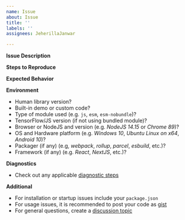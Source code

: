 ```yaml
---
name: Issue
about: Issue
title: ''
labels: ''
assignees: JeherillaJanwar

---
```


**Issue Description**

**Steps to Reproduce**

**Expected Behavior**

**Environment**

- Human library version?
- Built-in demo or custom code?
- Type of module used (e.g. `js`, `esm`, `esm-nobundle`)?
- TensorFlow/JS version (if not using bundled module)?
- Browser or NodeJS and version (e.g. *NodeJS 14.15* or *Chrome 89*)?
- OS and Hardware platform (e.g. *Windows 10*, *Ubuntu Linux on x64*, *Android 10*)?
- Packager (if any) (e.g, *webpack*, *rollup*, *parcel*, *esbuild*, etc.)?
- Framework (if any) (e.g. *React*, *NextJS*, etc.)?

**Diagnostics**

- Check out any applicable [diagnostic steps](https://github.com/JeherillaJanwar/human/wiki/Diag)

**Additional**

- For installation or startup issues include your `package.json`
- For usage issues, it is recommended to post your code as [gist](https://gist.github.com/)
- For general questions, create a [discussion topic](https://github.com/JeherillaJanwar/human/discussions)
